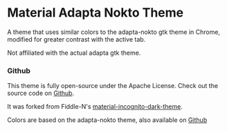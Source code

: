 # Material Adapta Nokto Theme
A theme that uses similar colors to the adapta-nokto gtk theme in Chrome, modified for greater contrast with the active tab.

Not affiliated with the actual adapta gtk theme.

### Github
This theme is fully open-source under the Apache License. Check out the source code on [Github](https://github.com/rickybrent/material-adapta-nokto-theme).

It was forked from Fiddle-N's [material-incognito-dark-theme](https://github.com/Fiddle-N/material-incognito-dark-theme).

Colors are based on the adapta-nokto theme, also available on [Github](https://github.com/adapta-project/adapta-gtk-theme)

